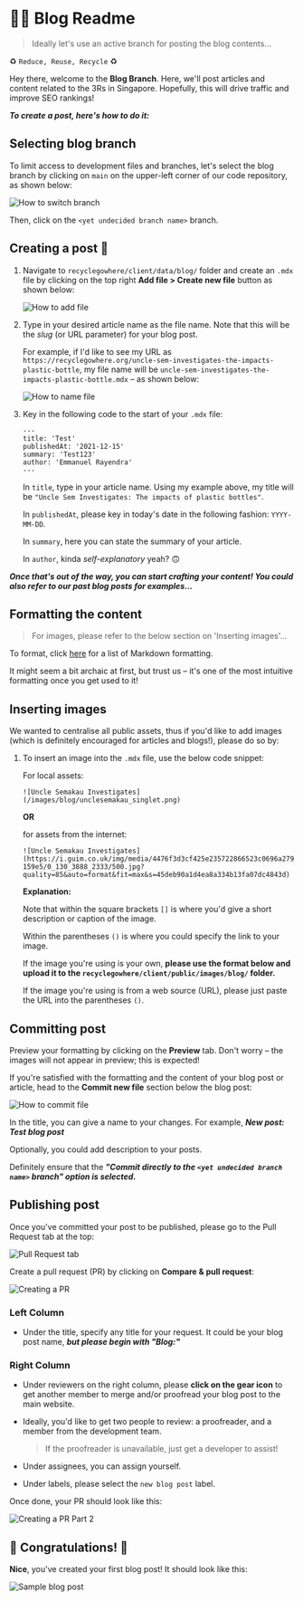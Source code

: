 # 🚀🚀 Blog Readme 

> Ideally let's use an active branch for posting the blog contents...

♻️ `Reduce, Reuse, Recycle` ♻️

Hey there, welcome to the **Blog Branch**. Here, we'll post articles and content related to the 3Rs in Singapore. Hopefully, this will drive traffic and improve SEO rankings!

***To create a post, here's how to do it:***


## Selecting blog branch

To limit access to development files and branches, let's select the blog branch by clicking on `main` on the upper-left corner of our code repository, as shown below:

![How to switch branch](etc/switch_branch.png)

Then, click on the `<yet undecided branch name>` branch.


## Creating a post 📝

1. Navigate to `recyclegowhere/client/data/blog/` folder and create an `.mdx` file by clicking on the top right **Add file > Create new file** button as shown below:

    ![How to add file](etc/add_file.png)

2. Type in your desired article name as the file name. Note that this will be the _slug_ (or URL parameter) for your blog post.

    For example, if I'd like to see my URL as `https://recyclegowhere.org/uncle-sem-investigates-the-impacts-plastic-bottle`, my file name will be `uncle-sem-investigates-the-impacts-plastic-bottle.mdx` – as shown below:

    ![How to name file](etc/rename_file.png)

3. Key in the following code to the start of your `.mdx` file:

    ```
    ---
    title: 'Test'
    publishedAt: '2021-12-15'
    summary: 'Test123'
    author: 'Emmanuel Rayendra'
    ---
    ```

    In `title`, type in your article name. Using my example above, my title will be `"Uncle Sem Investigates: The impacts of plastic bottles"`.

    In `publishedAt`, please key in today's date in the following fashion: `YYYY-MM-DD`.

    In `summary`, here you can state the summary of your article.

    In `author`, kinda _self-explanatory_ yeah? 🙃

***Once that's out of the way, you can start crafting your content! You could also refer to our past blog posts for examples...***

## Formatting the content

> For images, please refer to the below section on 'Inserting images'...

To format, click [here](https://www.markdownguide.org/basic-syntax/) for a list of Markdown formatting. 

It might seem a bit archaic at first, but trust us – it's one of the most intuitive formatting once you get used to it!

## Inserting images

We wanted to centralise all public assets, thus if you'd like to add images (which is definitely encouraged for articles and blogs!), please do so by:

1. To insert an image into the `.mdx` file, use the below code snippet:


    For local assets:

    ```![Uncle Semakau Investigates](/images/blog/unclesemakau_singlet.png)```

    **OR**

    for assets from the internet:

    ```![Uncle Semakau Investigates](https://i.guim.co.uk/img/media/4476f3d3cf425e235722866523c0696a279159e5/0_130_3888_2333/500.jpg?quality=85&auto=format&fit=max&s=45deb90a1d4ea8a334b13fa07dc4843d)```

    **Explanation:**

    Note that within the square brackets `[]` is where you'd give a short description or caption of the image.

    Within the parentheses `()` is where you could specify the link to your image. 
    
    If the image you're using is your own, **please use the format below and upload it to the `recyclegowhere/client/public/images/blog/` folder.**

    If the image you're using is from a web source (URL), please just paste the URL into the parentheses `()`.

## Committing post

Preview your formatting by clicking on the **Preview** tab. Don't worry – the images will not appear in preview; this is expected!

If you're satisfied with the formatting and the content of your blog post or article, head to the **Commit new file** section below the blog post:

![How to commit file](etc/commit.png)

In the title, you can give a name to your changes. For example, ***New post: Test blog post***

Optionally, you could add description to your posts.

Definitely ensure that the ***"Commit directly to the `<yet undecided branch name>` branch" option is selected.***

## Publishing post

Once you've committed your post to be published, please go to the Pull Request tab at the top:

![Pull Request tab](etc/gh_pr_header.png)

Create a pull request (PR) by clicking on **Compare & pull request**:

![Creating a PR](etc/create_pr.png)

### Left Column

- Under the title, specify any title for your request. It could be your blog post name, ***but please begin with "Blog:"***

### Right Column

- Under reviewers on the right column, please **click on the gear icon** to get another member to merge and/or proofread your blog post to the main website.

- Ideally, you'd like to get two people to review: a proofreader, and a member from the development team. 

    > If the proofreader is unavailable, just get a developer to assist!

- Under assignees, you can assign yourself.
- Under labels, please select the `new blog post` label.

Once done, your PR should look like this:

![Creating a PR Part 2](etc/create_pr2.png)

## 🥳 Congratulations! 🎉

**Nice**, you've created your first blog post! It should look like this:

![Sample blog post](etc/sample_post.png)